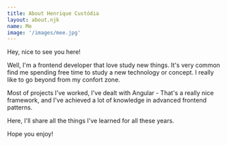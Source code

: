```yaml
---
title: About Henrique Custódia
layout: about.njk
name: Me
image: '/images/mee.jpg'
---
```


Hey, nice to see you here! 

Well, I'm a frontend developer that love study new things. 
It's very common find me spending free time to study a new technology or concept. 
I really like to go beyond from my confort zone.

Most of projects I've worked, I've dealt with Angular - That's a really nice framework, 
and I've achieved a lot of knowledge in advanced frontend patterns.  

Here, I'll share all the things I've learned for all these years.

Hope you enjoy!



